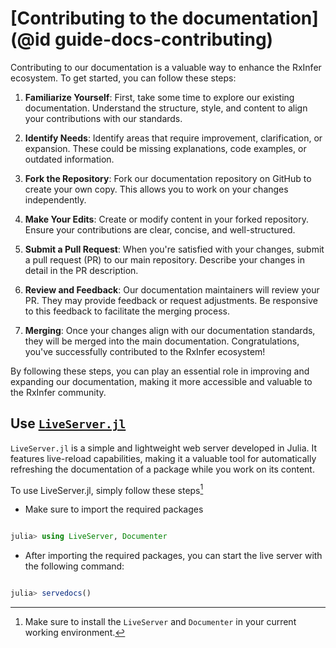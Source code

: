 # [Contributing to the documentation](@id guide-docs-contributing)

Contributing to our documentation is a valuable way to enhance the RxInfer ecosystem. To get started, you can follow these steps:

1. **Familiarize Yourself**: First, take some time to explore our existing documentation. Understand the structure, style, and content to align your contributions with our standards.

1. **Identify Needs**: Identify areas that require improvement, clarification, or expansion. These could be missing explanations, code examples, or outdated information.

1. **Fork the Repository**: Fork our documentation repository on GitHub to create your own copy. This allows you to work on your changes independently.

1. **Make Your Edits**: Create or modify content in your forked repository. Ensure your contributions are clear, concise, and well-structured.

1. **Submit a Pull Request**: When you're satisfied with your changes, submit a pull request (PR) to our main repository. Describe your changes in detail in the PR description.

1. **Review and Feedback**: Our documentation maintainers will review your PR. They may provide feedback or request adjustments. Be responsive to this feedback to facilitate the merging process.

1. **Merging**: Once your changes align with our documentation standards, they will be merged into the main documentation. Congratulations, you've successfully contributed to the RxInfer ecosystem!

By following these steps, you can play an essential role in improving and expanding our documentation, making it more accessible and valuable to the RxInfer community.

## Use [`LiveServer.jl`](https://github.com/tlienart/LiveServer.jl)

`LiveServer.jl` is a simple and lightweight web server developed in Julia. It features live-reload capabilities, making it a valuable tool for automatically refreshing the documentation of a package while you work on its content.

To use LiveServer.jl, simply follow these steps[^1]

[^1]: Make sure to install the `LiveServer` and `Documenter` in your current working environment.

- Make sure to import the required packages

```julia

julia> using LiveServer, Documenter

```

- After importing the required packages, you can start the live server with the following command:

```julia

julia> servedocs()

```

